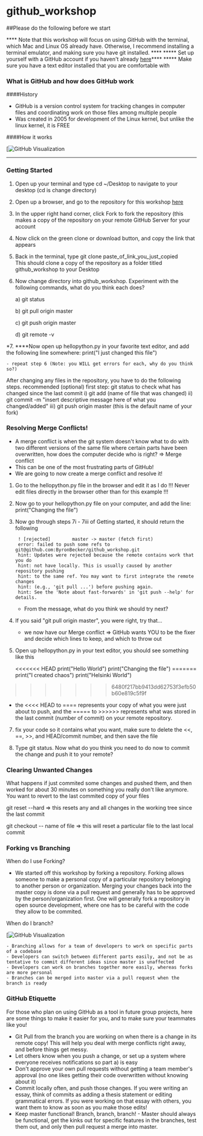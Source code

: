 # github_workshop

##Please do the following before we start

**** Note that this workshop will focus on using GitHub with the terminal, which Mac and Linux OS already have. Otherwise, I recommend installing a terminal emulator, and making sure you have git installed. ****
***** Set up yourself with a GitHub account if you haven't already [here](https://github.com/)****
***** Make sure you have a text editor installed that you are comfortable with

### What is GitHub and how does GitHub work

####History
* GitHub is a version control system for tracking changes in computer files and coordinating work on those files among multiple people
* Was created in 2005 for development of the Linux kernel, but unlike the linux kernel, it is FREE

####How it works

[![GitHub Visualization](https://camo.githubusercontent.com/d4de2fdb747fec0d3dc67b1640f37c12f3786f5b/687474703a2f2f6a6c6f72642e75732f6769742d69742f6173736574732f696d67732f72656d6f7465732e706e67)
*****

### Getting Started

1. Open up your terminal and type cd ~/Desktop to navigate to your desktop (cd is change directory)
2. Open up a browser, and go to the repository for this workshop [here](https://github.com/ByronBecker/github_workshop)
3. In the upper right hand corner, click Fork to fork the repository (this makes a copy of the repository on your remote GitHub Server for your account
4. Now click on the green clone or download button, and copy the link that appears  
5. Back in the terminal, type git clone paste_of_link_you_just_copied          
This should clone a copy of the repository as a folder titled github_workshop to your Desktop
6. Now change directory into github_workshop. Experiment with the following commands, what do you think each does?

    a) git status  

    b) git pull origin master  

    c) git push origin master  

    d) git remote -v  

*7. ****Now open up hellopython.py in your favorite text editor, and add the following line somewhere:    print("I just changed this file")

    - repeat step 6 (Note: you WILL get errors for each, why do you think so?)

After changing any files in the repository, you have to do the following steps.
    recommended (optional) first step: git status to check what has changed since the last commit 
    i) git add (name of file that was changed) 
    ii) git commit -m "insert descriptive message here of what you changed/added" 
    iii) git push origin master   (this is the default name of your fork) 
    

### Resolving Merge Conflicts!

* A merge conflict is when the git system doesn't know what to do with two different versions of the same file where certain parts have been overwritten, how does the computer decide who is right? => Merge conflict
* This can be one of the most frustrating parts of GitHub!
* We are going to now create a merge conflict and resolve it!

1. Go to the hellopython.py file in the browser and edit it as I do  !!! Never edit files directly in the browser other than for this example !!!
2. Now go to your hellopython.py file on your computer, and add the line: print("Changing the file") 
3. Now go through steps 7i - 7iii of Getting started, it should return the following  

        ! [rejected]        master -> master (fetch first) 
        error: failed to push some refs to git@github.com:ByronBecker/github_workshop.git 
        hint: Updates were rejected because the remote contains work that you do 
        hint: not have locally. This is usually caused by another repository pushing 
        hint: to the same ref. You may want to first integrate the remote changes 
        hint: (e.g., 'git pull ...') before pushing again. 
        hint: See the 'Note about fast-forwards' in 'git push --help' for details. 

    - From the message, what do you think we should try next?

5. If you said "git pull origin master", you were right, try that...

    - we now have our Merge conflict => GitHub wants YOU to be the fixer and decide which lines to keep, and which to throw out

6. Open up hellopython.py in your text editor, you should see something like this

    <<<<<<< HEAD 
  print("Hello World") 
  print("Changing the file") 
  ======= 
  print("I created chaos") 
  print("Helsinki World") 
  >>>>>>> 6480f217bb9413dd62753f3efb50b60e819c5f9f 

  - the <<<< HEAD to ==== represents your copy of what you were just about to push, and the ===== to >>>>>> represents what was stored in the last commit (number of commit) on your remote repository.  

7. fix your code so it contains what you want, make sure to delete the <<, ==, >>, and HEAD/commit number, and then save the file

8. Type git status. Now what do you think you need to do now to commit the change and push it to your remote?


### Clearing Unwanted Changes

What happens if just commited some changes and pushed them, and then worked for about 30 minutes on something you really don't like anymore. You want to revert to the last commited copy of your files

git reset --hard   => this resets any and all changes in the working tree since the last commit

git checkout -- name of file => this will reset a particular file to the last local commit 


### Forking vs Branching

When do I use Forking?

* We started off this workshop by forking a repository. Forking allows someone to make a personal copy of a particular repository belonging to another person or organization. Merging your changes back into the master copy is done via a pull request and generally has to be approved by the person/organization first. One will generally fork a repository in open source development, where one has to be careful with the code they allow to be commited. 

When do I branch?
    
[![GitHub Visualization](http://www.bloggingpro.com/wp-content/uploads/lussumo-github-network-graph.jpg)

    - Branching allows for a team of developers to work on specific parts of a codebase
    - Developers can switch between different parts easily, and not be as tentative to commit different ideas since master is unaffected
    - Developers can work on branches together more easily, whereas forks are more personal
    - Branches can be merged into master via a pull request when the branch is ready


### GitHub Etiquette

For those who plan on using GitHub as a tool in future group projects, here are some things to make it easier for you, and to make sure your teammates like you!


* Git Pull from the branch you are working on when there is a change in its remote copy! This will help you deal with merge conflicts right away, and before things get messy.
* Let others know when you push a change, or set up a system where everyone receives notifications so part a) is easy
* Don't approve your own pull requests without getting a team member's approval (no one likes getting their code overwritten without knowing about it)
* Commit locally often, and push those changes. If you were writing an essay, think of commits as adding a thesis statement or editing grammatical errors. If you were working on that essay with others, you want them to know as soon as you make those edits!
* Keep master functional! Branch, branch, branch! - Master should always be functional, get the kinks out for specific features in the branches, test them out, and only then pull request a merge into master.






